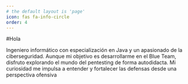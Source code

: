```yaml
---
# the default layout is 'page'
icon: fas fa-info-circle
order: 4
---
```


#Hola

Ingeniero informático con especialización en Java y un apasionado de la ciberseguridad. Aunque mi objetivo es desarrollarme en el Blue Team, disfruto explorando el mundo del pentesting de forma autodidacta. Mi curiosidad me impulsa a entender y fortalecer las defensas desde una perspectiva ofensiva
